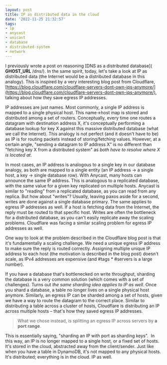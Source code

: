 ```yaml
---
layout: post
title: IP as distributed data in the cloud
date: '2022-11-25 21:32:57'
tags:
- ip
- anycast
- unicast
- database
- distributed-system
- network
---
```


I previously wrote a post on reasoning [DNS as a distributed database]( __GHOST_URL__ /dns/). In the same spirit, today, let's take a look at IP as distributed data (the Internet would be a distributed database in this analogy). This is inspired by a very interesting blog post from Cloudflare, [https://blog.cloudflare.com/cloudflare-servers-dont-own-ips-anymore/](https://blog.cloudflare.com/cloudflare-servers-dont-own-ips-anymore/), talking about how they save egress IP addresses.

IP addresses are just names. Most commonly, a single IP address is mapped to a single physical host. This name-\>host map is stored and distributed among a set of routers. Conceptually, every time one routes a datagram with destination address X, it's conceptually performing a database lookup for key X against this massive distributed database (what we call the Internet). This analogy is not perfect (and it doesn't have to be) as IP is for routing packets instead of storing/fetching values. However, at a certain angle, "sending a datagram to IP address X" is no different than "fetching key X from a distributed system" as _both have to resolve where X is located at_.

In most cases, an IP address is analogous to a single key in our database analogy, as both are mapped to a single entity (an IP address -\> a single host, a key -\> single database row). With Anycast, many hosts can announce the same IP address. This is analogous to a replicated database, with the same value for a given key replicated on multiple hosts. Anycast is similar to "reading" from a replicated database, as you can read from any replica. But how about "writes"? Usually, leaving paxos aside for a second, writes are done against a single database primary. The same applies to egress IP addresses as well. If a host is fetching data from the Internet, the reply must be routed to that specific host. Writes are often the bottleneck for a distributed database, as you can't easily replicate away the scaling problems. Cloudflare was facing a similar scaling problem for egress IP addresses as well.

One way to look at the problem described in the Cloudflare blog post is that it's fundamentally a scaling challenge. We need a unique egress IP address to make sure the reply is routed correctly. Assigning multiple unique IP address to each host (the motivation is described in the blog post) doesn't scale, as IPv4 addresses are expensive (and #tags \* #servers is a large number).

If you have a database that's bottlenecked on write throughput, sharding the database is a very common solution (which comes with a set of challenges). Turns out _the same sharding idea applies to IP as well_. Once you shard a database, a table no longer lives on a single physical host anymore. Similarly, an egress IP can be sharded among a set of hosts, given we have a way to route the datagram to the correct place. Similar to distributing a table across a cluster of hosts, Cloudflare is distributing an IP across multiple hosts – that's how they saved egress IP addresses.

> What we chose instead, is splitting an egress IP across servers by **a port range**.

This is essentially saying, "sharding an IP with port as sharding keys". &nbsp;In this way, an IP is no longer mapped to a single host, or a fixed set of hosts. It's stored in the cloud, abstracted away from the client/sender. Just like when you have a table in DynamoDB, it's not mapped to any physical hosts. It's distributed; everything is in the cloud. IP as well.

